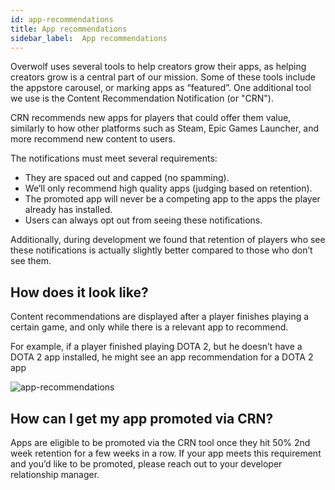 ```yaml
---
id: app-recommendations
title: App recommendations
sidebar_label:  App recommendations
---
```


Overwolf uses several tools to help creators grow their apps, as helping creators grow is a central part of our mission. Some of these tools include the appstore carousel, or marking apps as “featured”. One additional tool we use is the Content Recommendation Notification (or "CRN").

CRN recommends new apps for players that could offer them value, similarly to how other platforms such as Steam, Epic Games Launcher, and more recommend new content to users.

The notifications must meet several requirements:

* They are spaced out and capped (no spamming).
* We’ll only recommend high quality apps (judging based on retention).
* The promoted app will never be a competing app to the apps the player already has installed.
* Users can always opt out from seeing these notifications.

Additionally, during development we found that retention of players who see these notifications is actually slightly better compared to those who don’t see them.

## How does it look like?

Content recommendations are displayed after a player finishes playing a certain game, and only while there is a relevant app to recommend.

For example, if a player finished playing DOTA 2, but he doesn’t have a DOTA 2 app installed, he might see an app recommendation for a DOTA 2 app

![app-recommendations](assets/app-recommendations/app-recommendations.png)

## How can I get my app promoted via CRN?

Apps are eligible to be promoted via the CRN tool once they hit 50% 2nd week retention for a few weeks in a row. If your app meets this requirement and you’d like to be promoted, please reach out to your developer relationship manager.


